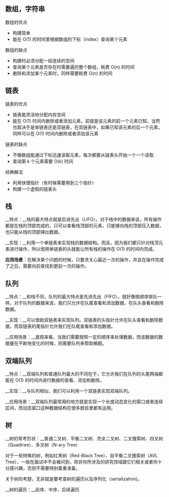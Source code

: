 ## 数组，字符串

数组的优点

- 构建简单
- 能在 O(1) 的时间里根据数组的下标（index）查询某个元素

数组的缺点

- 构建时必须分配一段连续的空间
- 查询某个元素是否存在时需要遍历整个数组，耗费 O(n) 的时间
- 删除和添加某个元素时，同样需要耗费 O(n) 的时间

## 链表

链表的优点

- 链表能灵活地分配内存空间
- 能在 O(1) 时间内删除或者添加元素，前提是该元素的前一个元素已知，当然也取决于是单链表还是双链表，在双链表中，如果已知该元素的后一个元素，同样可以在 O(1) 时间内删除或者添加该元素

链表的缺点

- 不像数组能通过下标迅速读取元素，每次都要从链表头开始一个一个读取
- 查询第 k 个元素需要 O(k) 时间

经典解法

- 利用快慢指针（有时候需要用到三个指针）
- 构建一个虚假的链表头

## 栈

__特点：__栈的最大特点就是后进先出（LIFO）。对于栈中的数据来说，所有操作都是在栈的顶部完成的，只可以查看栈顶部的元素，只能够向栈的顶部压⼊数据，也只能从栈的顶部弹出数据。

__实现：__利用一个单链表来实现栈的数据结构。而且，因为我们都只针对栈顶元素进行操作，所以借用单链表的头就能让所有栈的操作在 O(1) 的时间内完成。

__应用场景__：在解决某个问题的时候，只要求关心最近一次的操作，并且在操作完成了之后，需要向前查找到更前一次的操作。

## 队列

__特点：__和栈不同，队列的最大特点是先进先出（FIFO），就好像按顺序排队一样。对于队列的数据来说，我们只允许在队尾查看和添加数据，在队头查看和删除数据。

__实现：__可以借助双链表来实现队列。双链表的头指针允许在队头查看和删除数据，而双链表的尾指针允许我们在队尾查看和添加数据。

__应用场景：__直观来看，当我们需要按照一定的顺序来处理数据，而该数据的数据量在不断地变化的时候，则需要队列来帮助解题。

## 双端队列

__特点：__双端队列和普通队列最大的不同在于，它允许我们在队列的头尾两端都能在 O(1) 的时间内进行数据的查看、添加和删除。

__实现：__与队列相似，我们可以利用一个双链表实现双端队列。

__应用场景：__双端队列最常用的地方就是实现一个长度动态变化的窗口或者连续区间，而动态窗口这种数据结构在很多题目里都有运用。

## 树

__树的常考形状：__普通二叉树、平衡二叉树、完全二叉树、二叉搜索树、四叉树（Quadtree）、多叉树（N-ary Tree）

对于一些特殊的树，例如红黑树（Red-Black Tree）、自平衡二叉搜索树（AVL Tree），一般在面试中不会被问到，除非你所涉及的研究领域跟它们相关或者你十分感兴趣，否则不需要特别着重准备。

关于树的考题，无非就是要考查树的遍历以及序列化（serialization)。

__树的遍历：__前序、中序、后续遍历